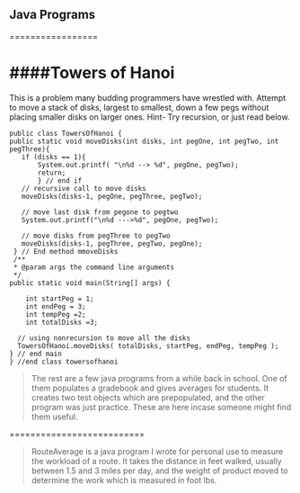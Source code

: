 ## Java Programs
=================

####Towers of Hanoi
===================

This is a problem many budding programmers
have wrestled with. Attempt to move a stack 
of disks, largest to smallest, down a few 
pegs without placing smaller disks on larger
ones. Hint- Try recursion, or just read below.



    public class TowersOfHanoi {
    public static void moveDisks(int disks, int pegOne, int pegTwo, int pegThree){
       if (disks == 1){
           System.out.printf( "\n%d --> %d", pegOne, pegTwo);
           return;
           } // end if
       // recursive call to move disks
       moveDisks(disks-1, pegOne, pegThree, pegTwo);
       
       // move last disk from pegone to pegtwo
       System.out.printf("\n%d --->%d", pegOne, pegTwo);
       
       // move disks from pegThree to pegTwo
       moveDisks(disks-1, pegThree, pegTwo, pegOne);
     } // End method mmoveDisks 
     /**
     * @param args the command line arguments
     */
    public static void main(String[] args) {
        
        int startPeg = 1;
        int endPeg = 3;
        int tempPeg =2;
        int totalDisks =3;
      
      // using nonrecursion to move all the disks
      TowersOfHanoi.moveDisks( totalDisks, startPeg, endPeg, tempPeg );
    } // end main
    } //end class towersofhanoi
    

>The rest are a few java programs from a while back in 
school.  One of them populates a gradebook and gives averages
for students. It creates two test objects which are prepopulated,
and the other program was just practice. These are here incase someone
>might find them useful.

==========================

>RouteAverage is a java program I wrote for personal use to measure the workload of
a route.  It takes the distance in feet walked, usually between 1.5 and 3 miles
per day, and the weight of product moved to determine the work which is
>measured in foot lbs.
